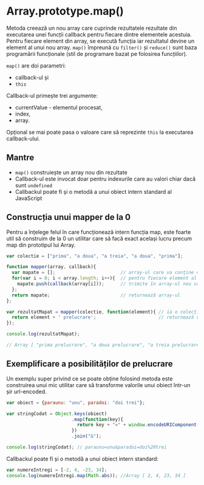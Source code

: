 # Array.prototype.map()

Metoda creează un nou array care cuprinde rezultatele rezultate din executarea unei funcții callback pentru fiecare dintre elementele acestuia.
Pentru fiecare element din array, se execută funcția iar rezultatul devine un element al unui nou array. `map()` împreună cu `filter()` și `reduce()` sunt baza programării funcționale (stil de programare bazat pe folosirea funcțiilor).

`map()` are doi parametri:
- callback-ul și
- `this`

Callback-ul primește trei argumente:
- currentValue - elementul procesat,
- index,
- array.

Opțional se mai poate pasa o valoare care să reprezinte `this` la executarea callback-ului.

## Mantre

- `map()` construiește un array nou din rezultate
- Callback-ul este invocat doar pentru indexurile care au valori chiar dacă sunt `undefined`
- Callbackul poate fi și o metodă a unui obiect intern standard al JavaScript

## Construcția unui mapper de la 0

Pentru a înțelege felul în care funcționează intern funcția map, este foarte util să construim de la 0 un utilitar care să facă exact același lucru precum map din prototipul lui Array.

```js
var colectie = ["prima", "a doua", "a treia", "a doua", "prima"];

function mapper(array, callback){
  var mapate = [];                        // array-ul care va conține datele prelucrate
  for(var i = 0; i < array.length; i++){  // pentru fiecare element al array-ului pasat ca parametru
    mapate.push(callback(array[i]));      // trimite în array-ul nou valoarea rezultată din prelucrarea făcută în callback
  };
  return mapate;                          // returnează array-ul
};

var rezultatMapat = mapper(colectie, function(element){ // ia o colecție și un callback
  return element + ' prelucrare';                       // returnează valoarea prelucrată
});

console.log(rezultatMapat);

// Array [ "prima prelucrare", "a doua prelucrare", "a treia prelucrare", "a doua prelucrare", "prima prelucrare" ]
```

## Exemplificare a posibilităților de prelucrare

Un exemplu super privind ce se poate obține folosind metoda este construirea unui mic utilitar care să transforme valorile unui obiect într-un șir url-encoded.

```js
var obiect = {paraunu: "unu", paradoi: "doi trei"};

var stringCodat = Object.keys(obiect)
                        .map(function(key){
                          return key + "=" + window.encodeURIComponent(obiect[key]);
                        })
                        .join("&");

console.log(stringCodat); // paraunu=unu&paradoi=doi%20trei
```

Callbackul poate fi și o metodă a unui obiect intern standard:

```js
var numereIntregi = [-2, 4, -23, 34];
console.log(numereIntregi.map(Math.abs)); //Array [ 2, 4, 23, 34 ]
```
